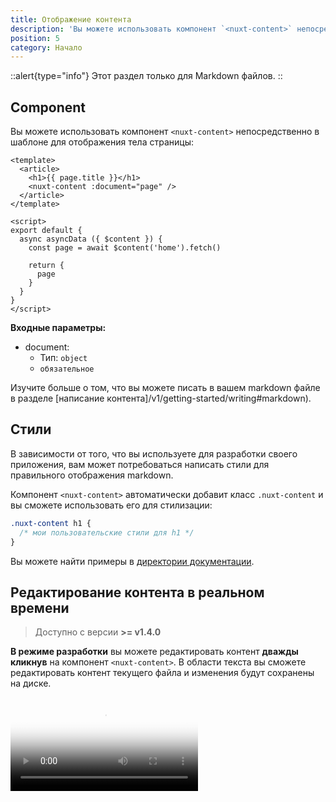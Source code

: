 ```yaml
---
title: Отображение контента
description: 'Вы можете использовать компонент `<nuxt-content>` непосредственно в шаблоне для отображения вашего Markdown.'
position: 5
category: Начало
---
```


::alert{type="info"}
Этот раздел только для Markdown файлов.
::

## Component

Вы можете использовать компонент `<nuxt-content>` непосредственно в шаблоне для отображения тела страницы:

```vue
<template>
  <article>
    <h1>{{ page.title }}</h1>
    <nuxt-content :document="page" />
  </article>
</template>

<script>
export default {
  async asyncData ({ $content }) {
    const page = await $content('home').fetch()

    return {
      page
    }
  }
}
</script>
```


**Входные параметры:**
- document:
  - Тип: `object`
  - `обязательное`

Изучите больше о том, что вы можете писать в вашем markdown файле в разделе [написание контента]/v1/getting-started/writing#markdown).

## Стили

В зависимости от того, что вы используете для разработки своего приложения, вам может потребоваться написать стили для правильного отображения markdown.

Компонент `<nuxt-content>` автоматически добавит класс `.nuxt-content` и вы сможете использовать его для стилизации:

```css
.nuxt-content h1 {
  /* мои пользовательские стили для h1 */
}
```

Вы можете найти примеры в [директории документации](https://github.com/nuxt/content/blob/master/docs/pages/_slug.vue).

## Редактирование контента в реальном времени

> Доступно с версии **>= v1.4.0**

**В режиме разработки** вы можете редактировать контент **дважды кликнув** на компонент `<nuxt-content>`. В области текста вы сможете редактировать контент текущего файла и изменения будут сохранены на диске.

<video poster="https://res.cloudinary.com/nuxt/video/upload/v1588091670/nuxt-content-ui_otfj5y.jpg" loop playsinline controls>
  <source src="https://res.cloudinary.com/nuxt/video/upload/v1588091670/nuxt-content-ui_otfj5y.webm" type="video/webm" />
  <source src="https://res.cloudinary.com/nuxt/video/upload/v1592314331/nuxt-content-ui_otfj5y.mp4" type="video/mp4" />
  <source src="https://res.cloudinary.com/nuxt/video/upload/v1588091670/nuxt-content-ui_otfj5y.ogv" type="video/ogg" />
</video>
